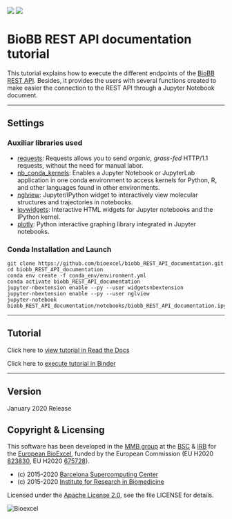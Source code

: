 [![](https://readthedocs.org/projects/biobb-rest-api-documentation/badge/?version=latest)](https://biobb-rest-api-documentation.readthedocs.io/en/latest/?badge=latest)
[![](https://mybinder.org/badge_logo.svg)](https://mybinder.org/v2/gh/bioexcel/biobb_REST_API_documentation/master?filepath=biobb_REST_API_documentation%2Fnotebooks%2Fbiobb_REST_API_documentation.ipynb)

# BioBB REST API documentation tutorial

This tutorial explains how to execute the different endpoints of the [BioBB REST API](https://mmb.irbbarcelona.org/biobb-api). Besides, it provides the users with several functions created to make easier the connection to the REST API through a Jupyter Notebook document.

***

## Settings

### Auxiliar libraries used

* [requests](https://pypi.org/project/requests/): Requests allows you to send *organic, grass-fed* HTTP/1.1 requests, without the need for manual labor.
* [nb_conda_kernels](https://github.com/Anaconda-Platform/nb_conda_kernels): Enables a Jupyter Notebook or JupyterLab application in one conda environment to access kernels for Python, R, and other languages found in other environments.
* [nglview](http://nglviewer.org/#nglview): Jupyter/IPython widget to interactively view molecular structures and trajectories in notebooks.
* [ipywidgets](https://github.com/jupyter-widgets/ipywidgets): Interactive HTML widgets for Jupyter notebooks and the IPython kernel.
* [plotly](https://plot.ly/python/offline/): Python interactive graphing library integrated in Jupyter notebooks.

### Conda Installation and Launch

```console
git clone https://github.com/bioexcel/biobb_REST_API_documentation.git
cd biobb_REST_API_documentation
conda env create -f conda_env/environment.yml
conda activate biobb_REST_API_documentation
jupyter-nbextension enable --py --user widgetsnbextension
jupyter-nbextension enable --py --user nglview
jupyter-notebook biobb_REST_API_documentation/notebooks/biobb_REST_API_documentation.ipynb
```

***

## Tutorial

Click here to [view tutorial in Read the Docs](https://biobb-rest-api-documentation.readthedocs.io/en/latest/tutorial.html)

Click here to [execute tutorial in Binder](https://mybinder.org/v2/gh/bioexcel/biobb_REST_API_documentation/master?filepath=biobb_REST_API_documentation%2Fnotebooks%2Fbiobb_REST_API_documentation.ipynb)

***

## Version
January 2020 Release

## Copyright & Licensing
This software has been developed in the [MMB group](http://mmb.irbbarcelona.org) at the [BSC](http://www.bsc.es/) & [IRB](https://www.irbbarcelona.org/) for the [European BioExcel](http://bioexcel.eu/), funded by the European Commission (EU H2020 [823830](http://cordis.europa.eu/projects/823830), EU H2020 [675728](http://cordis.europa.eu/projects/675728)).

* (c) 2015-2020 [Barcelona Supercomputing Center](https://www.bsc.es/)
* (c) 2015-2020 [Institute for Research in Biomedicine](https://www.irbbarcelona.org/)

Licensed under the
[Apache License 2.0](https://www.apache.org/licenses/LICENSE-2.0), see the file LICENSE for details.

![](https://bioexcel.eu/wp-content/uploads/2019/04/Bioexcell_logo_1080px_transp.png "Bioexcel")
